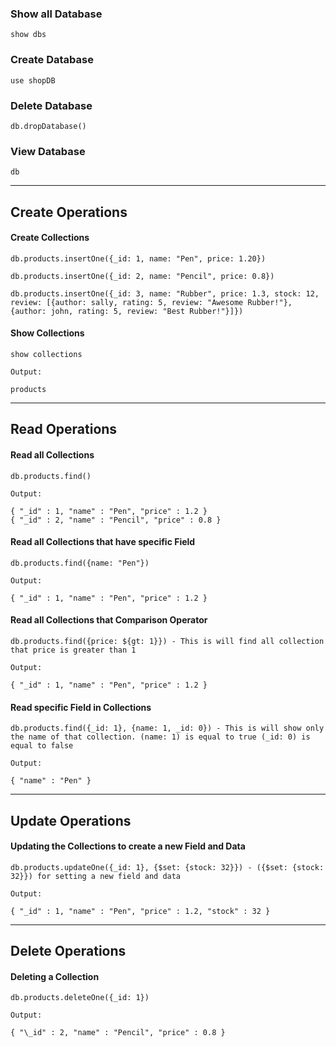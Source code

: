 ### Show all Database

```mongosh
show dbs
```

### Create Database

```mongosh
use shopDB
```

### Delete Database

```mongosh
db.dropDatabase()
```

### View Database

```mongosh
db
```

---

## Create Operations

#### Create Collections

```mongosh
db.products.insertOne({_id: 1, name: "Pen", price: 1.20})
```

```mongosh
db.products.insertOne({_id: 2, name: "Pencil", price: 0.8})
```

```mongosh
db.products.insertOne({_id: 3, name: "Rubber", price: 1.3, stock: 12, review: [{author: sally, rating: 5, review: "Awesome Rubber!"}, {author: john, rating: 5, review: "Best Rubber!"}]})
```

#### Show Collections

```mongosh
show collections
```

```
Output:

products
```

---

## Read Operations

#### Read all Collections

```mongosh
db.products.find()
```

```
Output:

{ "_id" : 1, "name" : "Pen", "price" : 1.2 }
{ "_id" : 2, "name" : "Pencil", "price" : 0.8 }
```

#### Read all Collections that have specific Field

```mongosh
db.products.find({name: "Pen"})
```

```
Output:

{ "_id" : 1, "name" : "Pen", "price" : 1.2 }
```

#### Read all Collections that Comparison Operator

```mongosh
db.products.find({price: ${gt: 1}}) - This is will find all collection that price is greater than 1
```

```
Output:

{ "_id" : 1, "name" : "Pen", "price" : 1.2 }
```

#### Read specific Field in Collections

```mongosh
db.products.find({_id: 1}, {name: 1, _id: 0}) - This is will show only the name of that collection. (name: 1) is equal to true (_id: 0) is equal to false
```

```
Output:

{ "name" : "Pen" }
```

---

## Update Operations

#### Updating the Collections to create a new Field and Data

```mongosh
db.products.updateOne({_id: 1}, {$set: {stock: 32}}) - ({$set: {stock: 32}}) for setting a new field and data
```

```
Output:

{ "_id" : 1, "name" : "Pen", "price" : 1.2, "stock" : 32 }
```

---

## Delete Operations

#### Deleting a Collection

```mongosh
db.products.deleteOne({_id: 1})

```

```
Output:

{ "\_id" : 2, "name" : "Pencil", "price" : 0.8 }

```
